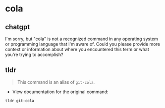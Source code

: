 # cola 
## chatgpt 
I'm sorry, but "cola" is not a recognized command in any operating system or programming language that I'm aware of. Could you please provide more context or information about where you encountered this term or what you're trying to accomplish? 

## tldr 
 
> This command is an alias of `git-cola`.

- View documentation for the original command:

`tldr git-cola`
